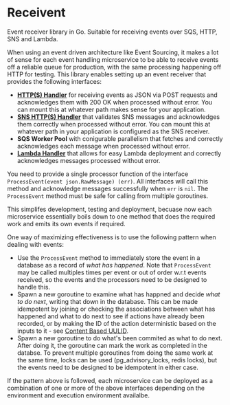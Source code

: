 # Receivent
Event receiver library in Go. Suitable for receiving events over SQS, HTTP, SNS and Lambda. 

When using an event driven architecture like Event Sourcing, it makes a lot of sense for each event handling microservice to be able to receive events off a reliable queue for production, with the same processing happening off HTTP for testing. This library enables setting up an event receiver that provides the following interfaces:

* [**HTTP(S) Handler**](https://golang.org/pkg/net/http/#Handler) for receiving events as JSON via POST requests and acknowledges them with 200 OK when processed without error. You can mount this at whatever path makes sense for your application. 
* [**SNS HTTP(S) Handler**](https://golang.org/pkg/net/http/#Handler) that validates SNS messages and acknowledges them correctly when processed without error. You can mount this at whatever path in your application is configured as the SNS receiver. 
* **SQS Worker Pool** with conigurable parallelism that fetches and correctly acknowledges each message when processed without error. 
* [**Lambda Handler**](https://docs.aws.amazon.com/lambda/latest/dg/with-sqs-create-package.html#with-sqs-example-deployment-pkg-go) that allows for easy Lambda deployment and correctly acknowledges messages processed without error. 

You need to provide a single processor function of the interface `ProcessEvent(event json.RawMessage) (err)`. All interfaces will call this method and acknowledge messages successfully when `err` is `nil`. The `ProcessEvent` method must be safe for calling from multiple goroutines. 

This simplifes development, testing and deployment, becuase now each microservice essentially boils down to one method that does the required work and emits its own events if required. 

One way of maximizing effectiveness is to use the following pattern when dealing with events:
* Use the `ProcessEvent` method to immediately store the event in a database as a record of *what has happened*. Note that `ProcessEvent` may be called multiples times per event or out of order w.r.t events received, so the events and the processors need to be designed to handle this.
* Spawn a new goroutine to examine what has happned and decide *what to do next*, writing that down in the database. This can be made idempotent by joining or checking the associations between what has happened and what to do next to see if actions have already been recorded, or by making the ID of the action deterministic based on the inputs to it - see [Content Based UULID](https://github.com/sudhirj/uulid.go). 
* Spawn a new goroutine to do what's been commited as what to do next. After doing it, the goroutine can mark the work as completed in the databse. To prevent multiple goroutines from doing the same work at the same time, locks can be used (pg_advisory_locks, redis locks), but the events need to be designed to be idempotent in either case. 

If the pattern above is followed, each microservice can be deployed as a combination of one or more of the above interfaces depending on the environment and execution environment availalbe. 
